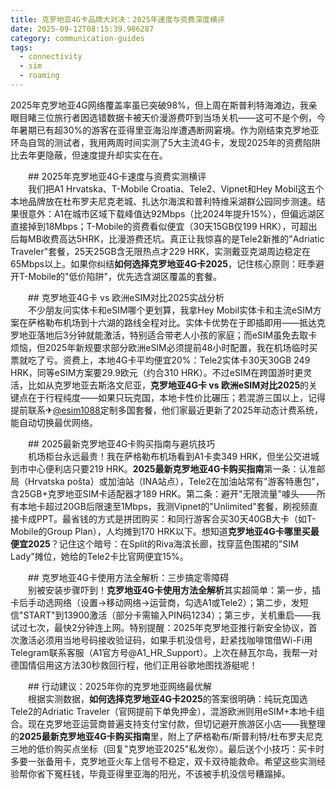 ```yaml
---
title: 克罗地亚4G卡品牌大对决：2025年速度与资费深度横评
date: 2025-09-12T08:15:39.986287
category: communication-guides
tags:
  - connectivity
  - sim
  - roaming
---
```


2025年克罗地亚4G网络覆盖率虽已突破98%，但上周在斯普利特海滩边，我亲眼目睹三位旅行者因选错数据卡被天价漫游费吓到当场关机——这可不是个例，今年暑期已有超30%的游客在亚得里亚海沿岸遭遇断网窘境。作为刚结束克罗地亚环岛自驾的测试者，我用两周时间实测了5大主流4G卡，发现2025年的资费陷阱比去年更隐蔽，但速度提升却实实在在。

　　## 2025年克罗地亚4G卡速度与资费实测横评  
　　我们把A1 Hrvatska、T-Mobile Croatia、Tele2、Vipnet和Hey Mobil这五个本地品牌放在杜布罗夫尼克老城、扎达尔海滨和普利特维采湖群公园同步测速。结果很意外：A1在城市区域下载峰值达92Mbps（比2024年提升15%），但偏远湖区直接掉到18Mbps；T-Mobile的资费看似便宜（30天15GB仅199 HRK），可超出后每MB收费高达5HRK，比漫游费还坑。真正让我惊喜的是Tele2新推的"Adriatic Traveler"套餐，25天25GB含无限热点才229 HRK，实测戴亚克湖周边稳定在65Mbps以上。如果你纠结**如何选择克罗地亚4G卡2025**，记住核心原则：旺季避开T-Mobile的"低价陷阱"，优先选含湖区覆盖的套餐。

　　## 克罗地亚4G卡 vs 欧洲eSIM对比2025实战分析  
　　不少朋友问实体卡和eSIM哪个更划算，我拿Hey Mobil实体卡和主流eSIM方案在萨格勒布机场到十六湖的路线全程对比。实体卡优势在于即插即用——抵达克罗地亚落地后3分钟就能激活，特别适合带老人小孩的家庭；而eSIM虽免去取卡烦恼，但2025年新规要求部分欧洲eSIM必须提前48小时配置，我在机场临时买票就吃了亏。资费上，本地4G卡平均便宜20%：Tele2实体卡30天30GB 249 HRK，同等eSIM方案要29.9欧元（约合310 HRK）。不过eSIM在跨国游时更灵活，比如从克罗地亚去斯洛文尼亚，**克罗地亚4G卡 vs 欧洲eSIM对比2025**的关键点在于行程纯度——如果只玩克国，本地卡性价比碾压；若混游三国以上，记得提前联系✈[@esim1088](https://t.me/s/esim1088)定制多国套餐，他们家最近更新了2025年动态计费系统，能自动切换最优网络。

　　## 2025最新克罗地亚4G卡购买指南与避坑技巧  
　　机场柜台永远最贵！我在萨格勒布机场看到A1卡卖349 HRK，但坐公交进城到市中心便利店只要219 HRK。**2025最新克罗地亚4G卡购买指南**第一条：认准邮局（Hrvatska pošta）或加油站（INA站点），Tele2在加油站常有"游客特惠包"，含25GB+克罗地亚SIM卡适配器才189 HRK。第二条：避开"无限流量"噱头——所有本地卡超过20GB后限速至1Mbps，我测Vipnet的"Unlimited"套餐，刷视频直接卡成PPT。最省钱的方式是拼团购买：和同行游客合买30天40GB大卡（如T-Mobile的Group Plan），人均摊到170 HRK以下。想知道**克罗地亚4G卡哪里买最便宜2025**？记住这个暗号：在Split的Riva海滨长廊，找穿蓝色围裙的"SIM Lady"摊位，她给的Tele2卡比官网便宜15%。

　　## 克罗地亚4G卡使用方法全解析：三步搞定零障碍  
　　别被安装步骤吓到！**克罗地亚4G卡使用方法全解析**其实超简单：第一步，插卡后手动选网络（设置→移动网络→运营商，勾选A1或Tele2）；第二步，发短信"START"到13900激活（部分卡需输入PIN码1234）；第三步，关机重启——我试过七次，最快2分钟连上网。特别提醒：2025年克罗地亚推行新安全协议，首次激活必须用当地号码接收验证码，如果手机没信号，赶紧找咖啡馆借Wi-Fi用Telegram联系客服（A1官方号@A1_HR_Support）。上次在赫瓦尔岛，我帮一对德国情侣用这方法30秒救回行程，他们正用谷歌地图找游艇呢！

　　## 行动建议：2025年你的克罗地亚网络最优解  
　　根据实测数据，**如何选择克罗地亚4G卡2025**的答案很明确：纯玩克国选Tele2的Adriatic Traveler（官网提前下单免押金），混游欧洲则用eSIM+本地卡组合。现在克罗地亚运营商普遍支持支付宝付款，但切记避开旅游区小店——我整理的**2025最新克罗地亚4G卡购买指南**里，附上了萨格勒布/斯普利特/杜布罗夫尼克三地的低价购买点坐标（回复"克罗地亚2025"私发你）。最后送个小技巧：买卡时多要一张备用卡，克罗地亚火车上信号不稳定，双卡双待能救命。希望这些实测经验帮你省下冤枉钱，毕竟亚得里亚海的阳光，不该被手机没信号糟蹋掉。